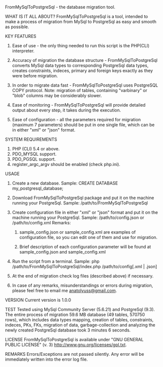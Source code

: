 FromMySqlToPostgreSql - the database migration tool.

WHAT IS IT ALL ABOUT?
FromMySqlToPostgreSql is a tool, intended to make a process of migration 
from MySql to PostgreSql as easy and smooth as possible.


KEY FEATURES 
1. Ease of use - the only thing needed to run this script is the PHP(CLI) interpreter.
   
2. Accuracy of migration the database structure - FromMySqlToPostgreSql converts 
   MySql data types to corresponding PostgreSql data types, creates constraints,
   indeces, primary and foreign keys exactly as they were before migration.

3. In order to migrate data fast - FromMySqlToPostgreSql uses PostgreSQL COPY protocol.
   Note: migration of tables, containing "varbinary" or "blob" columns may be 
   considerably slower.

4. Ease of monitoring - FromMySqlToPostgreSql will provide detailed output
   about every step, it takes during the execution.

5. Ease of configuration - all the parameters required for migration 
   (maximum 7 parameters) should be put in one single file, 
   which can be in either "xml" or "json" format.


SYSTEM REQUIREMENTS
1. PHP (CLI) 5.4 or above.
2. PDO_MYSQL support.
3. PDO_PGSQL support.
4. register_argc_argv should be enabled (check php.ini).


USAGE
1. Create a new database.
   Sample: CREATE DATABASE my_postgresql_database;

2. Download FromMySqlToPostgreSql package and put it on the machine running 
   your PostgreSql.
   Sample: /path/to/FromMySqlToPostgreSql

3. Create configuration file in either "xml" or "json" format and put it on 
   the machine running your PostgreSql. 
   Sample: /path/to/config.json or /path/to/config.xml
   Remarks:
   1. sample_config.json or sample_config.xml are examples of configuration
      file, so you can edit one of them and use for migration. 
      
   2. Brief description of each configuration parameter will be found at 
      sample_config.json and sample_config.xml
     
4. Run the script from a terminal. 
   Sample: php  /path/to/FromMySqlToPostgreSql/index.php  /path/to/config[.xml | .json]
       
5. At the end of migration check log files (described above) if necessary.

6. In case of any remarks, misunderstandings or errors during migration, 
   please feel free to email me <anatolyuss@gmail.com>.


VERSION
Current version is 1.0.0


TEST
Tested using MySql Community Server (5.6.21) and PostgreSql (9.3).
The entire process of migration 59.6 MB database (49 tables, 570750 rows), 
which includes data types mapping, creation of tables, constraints, indeces, 
PKs, FKs, migration of data, garbage-collection and analyzing the newly created 
PostgreSql database took 3 minutes 6 seconds.


LICENSE
FromMySqlToPostgreSql is available under "GNU GENERAL PUBLIC LICENSE" (v. 3) 
<http://www.gnu.org/licenses/gpl.txt>.


REMARKS
Errors/Exceptions are not passed silently.
Any error will be immediately written into the error log file.
